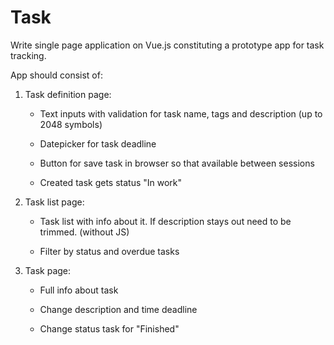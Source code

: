 # Task

Write single page application on Vue.js constituting a prototype app for task tracking.

App should consist of:

1. Task definition page:

    - Text inputs with validation for task name, tags and description (up to 2048 symbols)

    - Datepicker for task deadline

    - Button for save task in browser so that available between sessions

    - Created task gets status "In work"

2. Task list page:

    - Task list with info about it. If description stays out need to be trimmed. (without JS)

    - Filter by status and overdue tasks

3. Task page:

    - Full info about task

    - Change description and time deadline

    - Change status task for "Finished"
